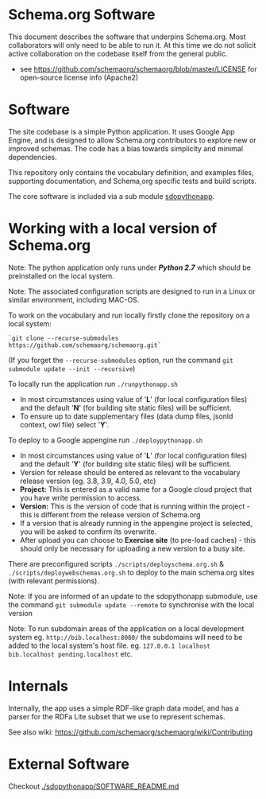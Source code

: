 
Schema.org Software
===================

This document describes the software that underpins Schema.org. Most collaborators will only need to be able to run 
it. At this time we do not solicit active collaboration on the codebase itself from the general public.

* see https://github.com/schemaorg/schemaorg/blob/master/LICENSE for open-source license info (Apache2)

Software 
========

The site codebase is a simple Python application. It uses Google App Engine, and is designed to allow Schema.org contributors to explore new or improved schemas. The code has a bias towards simplicity and minimal dependencies.

This repository only contains the vocabulary definition, and examples files, supporting documentation, and Schema,org specific tests and build scripts.

The core software is included via a sub module [sdopythonapp](https://github.com/schemaorg/sdopythonapp). 

Working with a local version of Schema.org
==========================================

Note: The python application only runs under **_Python 2.7_** which should be preinstalled on the local system.

Note: The associated configuration scripts are designed to run in a Linux or similar environment, including MAC-OS. 

To work on the vocabulary and run locally firstly clone the repository on a local system:

    `git clone --recurse-submodules https://github.com/schemaorg/schemaorg.git`
    
(If you forget the `--recurse-submodules` option, run the command `git submodule update --init --recursive`)

To locally run the application run `./runpythonapp.sh`
* In most circumstances using value of '**L**' (for local configuration files) and the default '**N**' (for building site static files) will be sufficient.
* To ensure up to date supplementary files (data dump files, jsonld context, owl file) select '**Y**'.

To deploy to a Google appengine run `./deploypythonapp.sh`
* In most circumstances using value of '**L**' (for local configuration files) and the default '**Y**' (for building site static files) will be sufficient.
* Version for release should be entered as relevant to the vocabulary release version (eg. 3.8, 3.9, 4.0, 5.0, etc)
* **Project:** This is entered as a valid name for a Google cloud project that you have write permission to access.
* **Version:** This is the version of code that is running within the project - this is different from the release version of Schema.org 
* If a version that is already running in the appengine project is selected, you will be asked to confirm its overwrite.
* After upload you can choose to **Exercise site** (to pre-load caches) - this should only be necessary for uploading a new version to a busy site. 

There are preconfigured scripts `./scripts/deployschema.org.sh` & `./scripts/deploywebschemas.org.sh` to deploy to the main schema.org sites (with relevant permissions).

Note: If you are informed of an update to the sdopythonapp submodule, use the command `git submodule update --remote` to synchronise with the local version 

Note: To run subdomain areas of the application on a local development system eg.  `http://bib.localhost:8080/` the subdomains will need to be added to the local system's host file.  eg. `127.0.0.1 localhost bib.localhost pending.localhost` etc.


Internals
=========

Internally, the app uses a simple RDF-like graph data model, and has a parser for 
the RDFa Lite subset that we use to represent schemas. 

See also wiki: https://github.com/schemaorg/schemaorg/wiki/Contributing

External Software
=================

Checkout [./sdopythonapp/SOFTWARE_README.md](./sdopythonapp/SOFTWARE_README.md) 

